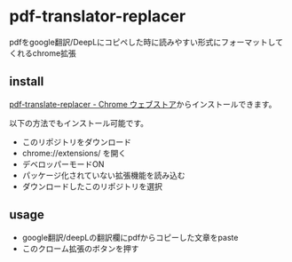 # pdf-translator-replacer

pdfをgoogle翻訳/DeepLにコピペした時に読みやすい形式にフォーマットしてくれるchrome拡張


## install

[pdf-translate-replacer - Chrome ウェブストア](https://chrome.google.com/webstore/detail/pdf-translate-replacer/gedfomnobchkoigdahfeinhnjnkdfdok)からインストールできます。

以下の方法でもインストール可能です。

- このリポジトリをダウンロード
- chrome://extensions/ を開く
- デベロッパーモードON
- パッケージ化されていない拡張機能を読み込む
- ダウンロードしたこのリポジトリを選択

## usage

- google翻訳/deepLの翻訳欄にpdfからコピーした文章をpaste
- このクローム拡張のボタンを押す
